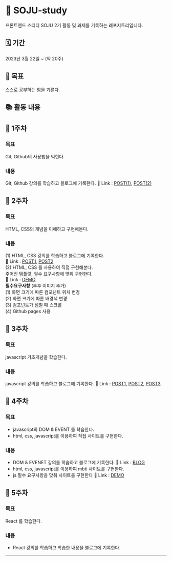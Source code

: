 # 🍾 SOJU-study

프론트엔드 스터디 SOJU 2기 활동 및 과제를 기록하는 레포지토리입니다.

## 🗓 기간

2023년 3월 22일 ~ (약 20주)

## 🥅 목표

스스로 공부하는 힘을 기른다.

## 📚 활동 내용

## 📝 1주차

### 목표

Git, Github의 사용법을 익힌다.

### 내용

Git, Github 강의를 학습하고 블로그에 기록한다.
🔗 Link : [POST(1)](https://hyem-burger.tistory.com/28), [POST(2)](https://hyem-burger.tistory.com/29)

## 📝 2주차

### 목표

HTML, CSS의 개념을 이해하고 구현해본다.

### 내용

(1) HTML, CSS 강의를 학습하고 블로그에 기록한다.  
🔗 Link : [POST1](https://hyem-burger.tistory.com/30), [POST2](https://hyem-burger.tistory.com/30)  
(2) HTML, CSS 를 사용하여 직접 구현해본다.  
주어진 템플릿, 필수 요구사항에 맞춰 구현한다.  
🔗 Link : [DEMO](https://hyemburgerworld.github.io/SOJU-study/2-2/)  
**필수요구사항** (추후 이미지 추가)  
(1) 화면 크기에 따른 컴포넌트 위치 변경  
(2) 화면 크기에 따른 배경색 변경  
(3) 컴포넌트가 넘칠 때 스크롤  
(4) Github pages 사용

## 📝 3주차

### 목표

javascript 기초개념을 학습한다.

### 내용

javascript 강의를 학습하고 블로그에 기록한다.
🔗 Link : [POST1](https://hyem-burger.tistory.com/33), [POST2](https://hyem-burger.tistory.com/34), [POST3](https://hyem-burger.tistory.com/35)

## 📝 4주차

### 목표

- javascript의 DOM & EVENT 를 학습한다.
- html, css, javascript를 이용하여 직접 사이트를 구현한다.

### 내용

- DOM & EVENET 강의를 학습하고 블로그에 기록한다. 🔗 Link : [BLOG](https://hyem-burger.tistory.com/37)
- html, css, javascript를 이용하여 mbti 사이트를 구현한다.
- js 필수 요구사항을 맞춰 사이트를 구현한다 🔗 Link : [DEMO](https://hyemburgerworld.github.io/SOJU-study/4-2/)

## 📝 5주차

### 목표

React 를 학습한다.

### 내용

- React 강의를 학습하고 학습한 내용을 블로그에 기록한다.

---

